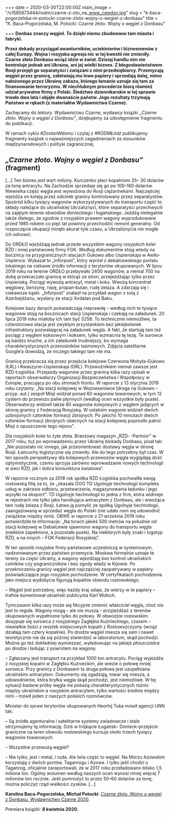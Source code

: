 +++
date = 2020-03-30T22:00:00Z
main_image = "/v1585673444/rodm/czarne-z-oto_na_www_cewdsn.jpg"
slug = "k-baca-pogorzelska-m-potocki-czarne-zloto-wojny-o-wegiel-z-donbasu"
title = "K. Baca-Pogorzelska, M. Potocki: Czarne złoto. Wojny o węgiel z Donbasu"

+++
**Donbas znaczy węgiel. To dzięki niemu zbudowano tam miasta i fabryki.**

**Przez dekady przyciągał awanturników, uciekinierów i biznesmenów z całej Europy. Wojna i rosyjska agresja nic w tej kwestii nie zmieniły. Czarne złoto Donbasu wciąż idzie w świat. Dzisiaj handlu nim nie kontroluje jednak ani Ukraina, ani jej wielki biznes. Z błogosławieństwem Rosji przejęli go separatyści i związani z nimi przedsiębiorcy. Przemycają węgiel przez granicę, załatwiają mu lewe papiery i sprzedają dalej, mimo nałożonego przez Ukrainę zakazu, którego łamanie uznaje się tam za finansowanie terroryzmu. W niechlubnym procederze biorą również udział prywatne firmy z Polski. Śledztwo dziennikarskie w tej sprawie trwało dwa lata i objęło dwanaście państw. Jego rezultaty trzymają Państwo w rękach (z materiałów Wydawnictwa Czarne).** 

Zachęcamy do lektury. Wydawnictwu Czarne, wydawcy książki _„Czarne złoto. Wojny o węgiel z Donbasu”_, dziękujemy za udostępnienie fragmentu do publikacji. 

W ramach cyklu _#ZostanWdomu_ i czytaj z _#RODMŁódź_ publikujemy fragmenty książek o najważniejszych zagadnieniach ze stosunków międzynarodowych i polityki zagranicznej.

##  _„Czarne złoto. Wojny o węgiel z Donbasu”_ (fragment) 

\[...\] Ten biznes jest wart miliony. Kurczenko płaci kopalniom 25– 30 dolarów za tonę antracytu. Na Zachodzie sprzedaje się go po 100–160 dolarów. Niewielka część węgla jest wywożona do Rosji ciężarówkami. Najczęściej wjeżdża on koleją przez odcinek granicy kontrolowany przez separatystów. Spośród kilku tysięcy wagonów wykorzystywanych do transportu część to składy należące do ukraińskiej Ukrzaliznyci, które separatyści przechwycili na zajętym terenie obwodów donieckiego i ługańskiego. Jeżdżą nielegalnie także dlatego, że zgodnie z rosyjskim prawem wagony wyprodukowane przed 1985 rokiem co pięć lat powinny przechodzić remont generalny. Od rozpoczęcia okupacji minęło akurat tyle czasu, a Ukrzaliznycia nie mogła ich odnowić.

Do ORDŁO wjeżdżają jednak przede wszystkim wagony rosyjskich kolei RŻD i innej państwowej firmy FGK. Według dokumentów stoją wtedy na bocznicy na przygranicznych stacjach Gukowo albo Uspienskaja w Awiło-Uspience. Wykazał to „Inforpost”, który wyrósł z debalcewskiego portalu lokalnego na ciekawe źródło informacji z terytoriów okupowanych. W lipcu 2019 roku na terenie ORDŁO przebywało 2400 wagonów, a niemal 700 na dobę przekraczało granicę w którąś ze stron, przejeżdżając tylko przez Uspienską. Pociągi wywożą antracyt, metal i koks. Wwożą koncentrat węglowy, benzynę, ropę, propan‑butan, rudę żelaza. A zdarzają się i ciekawsze kąski. „Inforpost” znalazł na przykład wagon z solą z Azerbejdżanu, wysłany ze stacji Xırdalan pod Baku.

Kolejowe bazy danych poświadczają nieprawdę – według nich te tysiące wagonów stoją na bocznicach stacji Uspienskaja i czekają na załadunek. 20 lipca 2019 roku miałoby ich tam być 5258. To technicznie niemożliwe, ta czterotorowa stacja jest zwykłym przystankiem bez jakiejkolwiek infrastruktury pozwalającej na załadunek węgla. A fakt, że startują tam też pociągi z węglem koksowym i koksem, tylko wzmacnia tę tezę. Te surowce są bardzo kruche, a ich załadunek trudniejszy, bo wymaga charakterystycznych przenośników taśmowych. Zdjęcia satelitarne Google’a dowodzą, że niczego takiego tam nie ma.

Granicę przekracza się przez przejścia kolejowe Czerwona Mohyła–Gukowo (ŁRL) i Kwaszyne–Uspienskaja (DRL). Przewoźnikiem niemal zawsze jest RŻD Łogistika. Przejazdy wagonów przez granicę kilka razy opisali w raportach obserwatorzy Organizacji Bezpieczeństwa i Współpracy w Europie, pracujący po obu stronach frontu. W raporcie z 13 stycznia 2019 roku czytamy: „Na stacji kolejowej w Wozneseniwce \[droga na Gukowo – przyp. aut.\] zespół Misji widział ponad 60 wagonów towarowych, w tym 12 cystern do przewozu paliw płynnych (według ocen wszystkie były puste). Obserwatorzy widzieli także 60 wagonów kolejowych z węglem jadących w stronę granicy z Federacją Rosyjską. W ostatnim wagonie widzieli dwóch uzbrojonych członków formacji zbrojnych. Po jakichś 10 minutach dwóch członków formacji zbrojnych obecnych na stacji kolejowej poprosiło patrol Misji o opuszczenie tego rejonu”.

Dla rosyjskich kolei to żyła złota. Branżowy magazyn „RŻD‑ -Partnior” w 2017 roku, tuż po wprowadzeniu przez Ukrainę blokady Donbasu, pisał tak: „Nie pozostało nic innego, jak przeorientować dostawy węgla w stronę Rosji. Łańcuchy logistyczne się zmieniły. Ale do tego potrzebny był czas. W ten sposób perspektywy dla kolejowych przewozów węgla wyglądają dość optymistycznie, czemu sprzyja zarówno wprowadzanie nowych technologii w sieci RŻD, jak i dobra koniunktura światowa”.

W raporcie rocznym za 2018 rok spółka RŻD Łogistika pochwaliła swoją rostowską filię za to, że „okazała OOO TD Ugolnyje tiechnołogii kompleks usług w zakresie odbioru, przetwarzania, magazynowania ładunku i jego wysyłki na eksport”. TD Ugolnyje tiechnołogii to jedna z firm, która widnieje w rejestrach nie tylko jako handlująca antracytem z Donbasu, ale i wwożąca tam rudę żelaza z Rosji. Łatwo ją pomylić ze spółką Ugolnyje tiechnołogii, zaangażowaną w sprzedaż węgla do Polski (nie udało nam się udowodnić związków między nimi). OBWE w raporcie z 21 września 2019 roku potwierdziła te informacje: „Na torach jakieś 500 metrów na południe od stacji kolejowej w Debalcewie ujawniono wagony do transportu węgla (niektóre zapełnione, a pozostałe puste). Na niektórych były znaki i logotyp RŻD, a na innych – FGK Federacji Rosyjskiej”.

W ten sposób rosyjskie firmy państwowe uczestniczą w systemowym, nadzorowanym przez państwo przemycie. Moskwa formalnie uznaje te tereny za część Ukrainy, a wagony wjeżdżają bez kontroli ukraińskich celników czy pograniczników i bez zgody władz w Kijowie. Po przekroczeniu granicy węgiel jest najczęściej zaopatrywany w papiery poświadczające jego rosyjskie pochodzenie. W certyfikatach pochodzenia jako miejsca wydobycia figurują kopalnie obwodu rostowskiego.

– Węgiel jest potrzebny, więc każdy kraj udaje, że wierzy w te papiery – trafnie komentował ukraiński publicysta Karł Wołoch.

Tymczasem kilka razy może się fikcyjnie zmienić właściciel węgla, choć nie jest to reguła. Wagony mogą – ale nie muszą – przyjeżdżać z terenów okupowanych wypełnione tylko do połowy. W obwodzie rostowskim dosypuje się surowca z rosyjskiego Zagłębia Kuźnieckiego, czasem – niewielkie ilości z resztek miejscowych kopalń z Rostowszczyzny (wciąż działają tam cztery kopalnie). Po drodze węgiel miesza się sam i nawet teoretycznie nie da się później stwierdzić w laboratorium, skąd pochodzi. Można go też dokładniej wymieszać, wyładowując na jakiejś _płoszczadce_ po drodze i ładując z powrotem na wagony.

– Zgłaszany jest transport na przykład 1000 ton antracytu. Pociąg wyjeżdża z rosyjskiej kopalni w Zagłębiu Kuźnieckim, ale wiezie o połowę mniej surowca. Przy granicy z Donbasem ta druga połowa jest uzupełniana ukraińskim antracytem. Dokumenty się zgadzają, towar się miesza, a udowodnienie, która bryłka węgla skąd pochodzi, jest niemożliwe. W tej sytuacji badane próby węgla nie pokażą charakterystycznych różnic między ukraińskim a rosyjskim antracytem, tylko wartości średnie między nimi – mówił jeden z naszych polskich rozmówców.

Minister do spraw terytoriów okupowanych Heorhij Tuka mówił agencji UNN tak:

– Są źródła agenturalne i satelitarne systemy zwiadowcze i stale otrzymujemy tę informację. Dziś w trójkącie Ługańsk– Donieck–przejście graniczne na teren obwodu rostowskiego kursuje około trzech tysięcy wagonów towarowych.

– Wszystkie przewożą węgiel?

– Nie tylko, jest i metal, i ruda. Ale lwia część to węgiel. Na Morzu Azowskim korzystają z dwóch portów, Taganrogu i Azowa. I tylko jeśli chodzi o Taganrog, oficjalnie zaraportowali, że w 2017 roku przeładowano blisko 1,5 miliona ton. Ogólny wolumen według naszych ocen wynosi mniej więcej 7 milionów ton rocznie. Jeśli pomnożyć to przez 50–60 dolarów za tonę, można policzyć rząd wielkości zysków. \[...\]

**Karolina Baca-Pogorzelska, Michał Potocki**: [Czarne złoto. Wojny o węgiel z Donbasu, Wydawnictwo Czarne 2020](https://czarne.com.pl/katalog/ksiazki/czarne-zloto). 

Premiera książki: **8 kwietnia 2020**. 